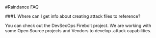 #Raindance FAQ

###1. Where can I get info about creating attack files to reference?

You can check out the DevSecOps Firebolt project.  We are working with some Open Source projects and Vendors to develop .attack capabilities.

